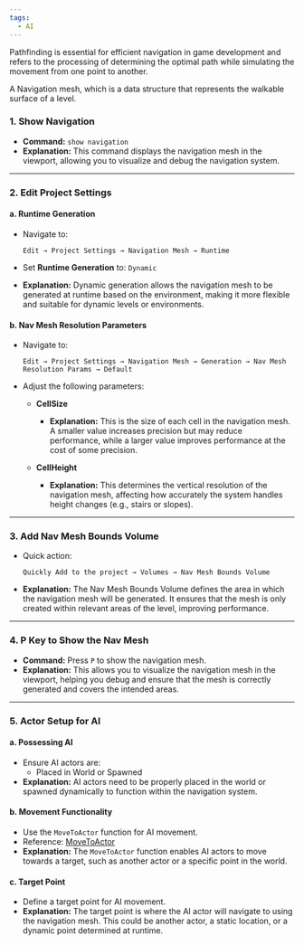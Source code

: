 ```yaml
---
tags:
  - AI
---
```

Pathfinding is essential for efficient navigation in game development and refers to the processing of determining the optimal path while simulating the movement from one point to another.

A Navigation mesh, which is a data structure that represents the walkable surface of a level.


### 1. Show Navigation

- **Command:** `show navigation`
- **Explanation:** This command displays the navigation mesh in the viewport, allowing you to visualize and debug the navigation system.

---

### 2. Edit Project Settings

#### a. Runtime Generation

- Navigate to:
    
    ```
  Edit → Project Settings → Navigation Mesh → Runtime
    ```
    
- Set **Runtime Generation** to: `Dynamic`
- **Explanation:** Dynamic generation allows the navigation mesh to be generated at runtime based on the environment, making it more flexible and suitable for dynamic levels or environments.

#### b. Nav Mesh Resolution Parameters

- Navigate to:
    
    ```
  Edit → Project Settings → Navigation Mesh → Generation → Nav Mesh Resolution Params → Default
    ```
    
- Adjust the following parameters:
    - **CellSize**
        - **Explanation:** This is the size of each cell in the navigation mesh. A smaller value increases precision but may reduce performance, while a larger value improves performance at the cost of some precision.
				
    - **CellHeight**
        - **Explanation:** This determines the vertical resolution of the navigation mesh, affecting how accurately the system handles height changes (e.g., stairs or slopes).

---

### 3. Add Nav Mesh Bounds Volume

- Quick action:
    
    ```
    Quickly Add to the project → Volumes → Nav Mesh Bounds Volume
    ```
    
- **Explanation:** The Nav Mesh Bounds Volume defines the area in which the navigation mesh will be generated. It ensures that the mesh is only created within relevant areas of the level, improving performance.

---

### 4. P Key to Show the Nav Mesh

- **Command:** Press `P` to show the navigation mesh.
- **Explanation:** This allows you to visualize the navigation mesh in the viewport, helping you debug and ensure that the mesh is correctly generated and covers the intended areas.

---

### 5. Actor Setup for AI

#### a. Possessing AI

- Ensure AI actors are:
    - Placed in World or Spawned
- **Explanation:** AI actors need to be properly placed in the world or spawned dynamically to function within the navigation system.

#### b. Movement Functionality

- Use the `MoveToActor` function for AI movement.
- Reference: [MoveToActor](https://www.notion.so/MoveToActor-1dc8d590ff3880798bacc4b00cb1468f?pvs=21)
- **Explanation:** The `MoveToActor` function enables AI actors to move towards a target, such as another actor or a specific point in the world.

#### c. Target Point

- Define a target point for AI movement.
- **Explanation:** The target point is where the AI actor will navigate to using the navigation mesh. This could be another actor, a static location, or a dynamic point determined at runtime.

